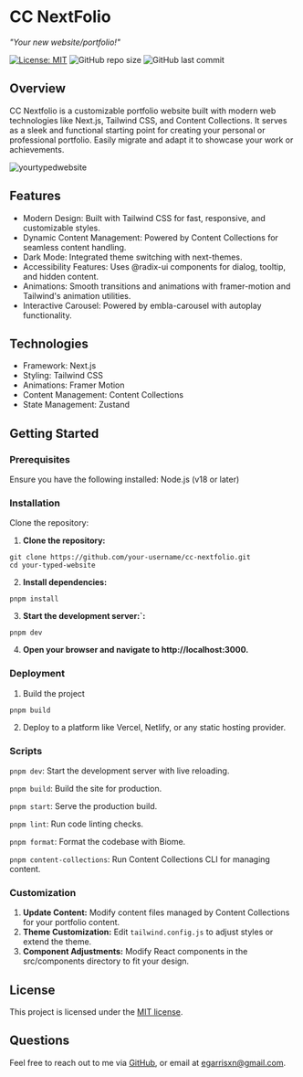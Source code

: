 # CC NextFolio
_"Your new website/portfolio!"_

[![License: MIT](https://img.shields.io/badge/License-MIT-yellow.svg)](https://opensource.org/licenses/MIT) ![GitHub repo size](https://img.shields.io/github/repo-size/egarrisxn/cc-nextfolio) ![GitHub last commit](https://img.shields.io/github/last-commit/egarrisxn/cc-nextfolio)

## Overview

CC Nextfolio is a customizable portfolio website built with modern web technologies like Next.js, Tailwind CSS, and Content Collections. It serves as a sleek and functional starting point for creating your personal or professional portfolio. Easily migrate and adapt it to showcase your work or achievements.

![yourtypedwebsite](https://github.com/user-attachments/assets/38ba5477-ae78-4c11-b752-161557aaa342)

## Features

- Modern Design: Built with Tailwind CSS for fast, responsive, and customizable styles.
- Dynamic Content Management: Powered by Content Collections for seamless content handling.
- Dark Mode: Integrated theme switching with next-themes.
- Accessibility Features: Uses @radix-ui components for dialog, tooltip, and hidden content.
- Animations: Smooth transitions and animations with framer-motion and Tailwind's animation utilities.
- Interactive Carousel: Powered by embla-carousel with autoplay functionality.

## Technologies

- Framework: Next.js
- Styling: Tailwind CSS
- Animations: Framer Motion
- Content Management: Content Collections
- State Management: Zustand

## Getting Started

### Prerequisites
Ensure you have the following installed:
Node.js (v18 or later)

### Installation

Clone the repository:

1.  **Clone the repository:**

```
git clone https://github.com/your-username/cc-nextfolio.git
cd your-typed-website
```

2. **Install dependencies:**

```
pnpm install
```

3. **Start the development server:`:**

```
pnpm dev
```

4. **Open your browser and navigate to http://localhost:3000.**

### Deployment

1. Build the project
```
pnpm build
```
  
2. Deploy to a platform like Vercel, Netlify, or any static hosting provider.

### Scripts
`pnpm dev`: Start the development server with live reloading.

`pnpm build`: Build the site for production.

`pnpm start`: Serve the production build.

`pnpm lint`: Run code linting checks.

`pnpm format`: Format the codebase with Biome.

`pnpm content-collections`: Run Content Collections CLI for managing content.

### Customization

1. **Update Content:** Modify content files managed by Content Collections for your portfolio content.
2. **Theme Customization:** Edit `tailwind.config.js` to adjust styles or extend the theme.
3. **Component Adjustments:** Modify React components in the src/components directory to fit your design.

## License

This project is licensed under the [MIT license](https://opensource.org/licenses/MIT).

## Questions

Feel free to reach out to me via [GitHub](https://github.com/EGARRISXN), or email at egarrisxn@gmail.com.
